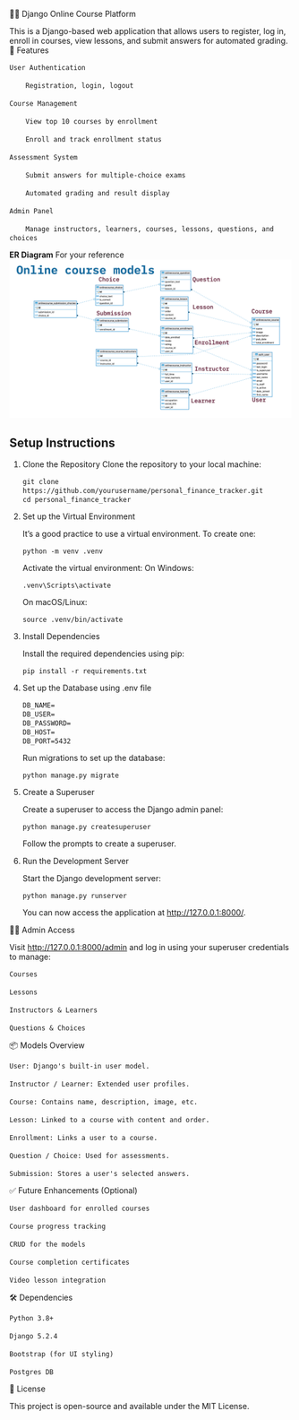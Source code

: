 🧑‍🏫 Django Online Course Platform

This is a Django-based web application that allows users to register, log in, enroll in courses, view lessons, and submit answers for automated grading.
🚀 Features

    User Authentication

        Registration, login, logout

    Course Management

        View top 10 courses by enrollment

        Enroll and track enrollment status

    Assessment System

        Submit answers for multiple-choice exams

        Automated grading and result display

    Admin Panel

        Manage instructors, learners, courses, lessons, questions, and choices

**ER Diagram**
For your reference
![My Image](static/media/course_images/er_onlinecourse.png)

## Setup Instructions

1. Clone the Repository
   Clone the repository to your local machine:
    ```
    git clone https://github.com/yourusername/personal_finance_tracker.git
    cd personal_finance_tracker
    ```
   
2. Set up the Virtual Environment

   It’s a good practice to use a virtual environment. To create one:
     ```
     python -m venv .venv
     ```
    Activate the virtual environment:
    On Windows: 
     ```
    .venv\Scripts\activate
     ```
    On macOS/Linux:
     ```
    source .venv/bin/activate
     ```
   
3. Install Dependencies

    Install the required dependencies using pip:
    ```
    pip install -r requirements.txt
    ```
   
4. Set up the Database using .env file
    ```
    DB_NAME=
    DB_USER=
    DB_PASSWORD=
    DB_HOST=
    DB_PORT=5432
    ```
   Run migrations to set up the database:
    ```
    python manage.py migrate
    ```

5. Create a Superuser

   Create a superuser to access the Django admin panel:
    ```
    python manage.py createsuperuser
    ```
   Follow the prompts to create a superuser.

6. Run the Development Server

   Start the Django development server:
    ```
    python manage.py runserver
    ```
    You can now access the application at http://127.0.0.1:8000/.

👨‍💻 Admin Access

Visit http://127.0.0.1:8000/admin and log in using your superuser credentials to manage:

    Courses

    Lessons

    Instructors & Learners

    Questions & Choices

📦 Models Overview

    User: Django's built-in user model.

    Instructor / Learner: Extended user profiles.

    Course: Contains name, description, image, etc.

    Lesson: Linked to a course with content and order.

    Enrollment: Links a user to a course.

    Question / Choice: Used for assessments.

    Submission: Stores a user's selected answers.

✅ Future Enhancements (Optional)

    User dashboard for enrolled courses

    Course progress tracking

    CRUD for the models

    Course completion certificates

    Video lesson integration

🛠️ Dependencies

    Python 3.8+

    Django 5.2.4

    Bootstrap (for UI styling) 
    
    Postgres DB


📄 License

This project is open-source and available under the MIT License.

